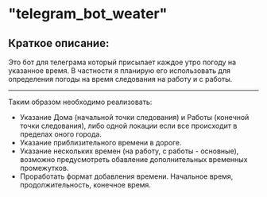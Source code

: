 "telegram_bot_weater" 
================
Краткое описание:
------------
Это бот для телеграма который присылает каждое утро погоду на указанное время. В частности я планирую его использовать для определения погоды на время следования на работу и с работы.
***
Таким образом необходимо реализовать:
* Указание Дома (начальной точки следования) и Работы (конечной точки следования), либо одной локации если все происходит в пределах оного города.
* Указание приблизительного времени в дороге.
* Указание нескольких времен (на работу, с работы - основные), возможно предусмотреть обавление дополнительных временных промежутков.
* Проработать формат добавления времени. Начальное время, продолжительность, конечное время.
